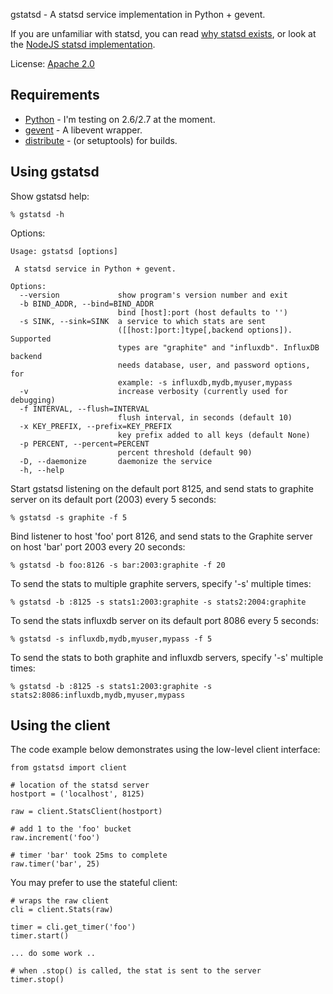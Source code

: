 
gstatsd - A statsd service implementation in Python + gevent.

If you are unfamiliar with statsd, you can read [why statsd exists][etsy post],
or look at the [NodeJS statsd implementation][etsy repo].

License: [Apache 2.0][license]

Requirements
------------

 * [Python][python] - I'm testing on 2.6/2.7 at the moment.
 * [gevent][gevent] - A libevent wrapper.
 * [distribute][distribute] - (or setuptools) for builds.


Using gstatsd
-------------

Show gstatsd help:

    % gstatsd -h

Options:

    Usage: gstatsd [options]
    
     A statsd service in Python + gevent.
    
    Options:
      --version             show program's version number and exit
      -b BIND_ADDR, --bind=BIND_ADDR
                            bind [host]:port (host defaults to '')
      -s SINK, --sink=SINK  a service to which stats are sent
                            ([[host:]port:]type[,backend options]). Supported
                            types are "graphite" and "influxdb". InfluxDB backend
                            needs database, user, and password options, for
                            example: -s influxdb,mydb,myuser,mypass
      -v                    increase verbosity (currently used for debugging)
      -f INTERVAL, --flush=INTERVAL
                            flush interval, in seconds (default 10)
      -x KEY_PREFIX, --prefix=KEY_PREFIX
                            key prefix added to all keys (default None)
      -p PERCENT, --percent=PERCENT
                            percent threshold (default 90)
      -D, --daemonize       daemonize the service
      -h, --help 

Start gstatsd listening on the default port 8125, and send stats to graphite
server on its default port (2003) every 5 seconds:

    % gstatsd -s graphite -f 5

Bind listener to host 'foo' port 8126, and send stats to the Graphite server on
host 'bar' port 2003 every 20 seconds:

    % gstatsd -b foo:8126 -s bar:2003:graphite -f 20

To send the stats to multiple graphite servers, specify '-s' multiple times:

    % gstatsd -b :8125 -s stats1:2003:graphite -s stats2:2004:graphite

To send the stats influxdb server on its default port 8086 every 5 seconds:

    % gstatsd -s influxdb,mydb,myuser,mypass -f 5

To send the stats to both graphite and influxdb servers, specify '-s' multiple
times:

    % gstatsd -b :8125 -s stats1:2003:graphite -s stats2:8086:influxdb,mydb,myuser,mypass


Using the client
----------------

The code example below demonstrates using the low-level client interface:

    from gstatsd import client

    # location of the statsd server
    hostport = ('localhost', 8125)

    raw = client.StatsClient(hostport)

    # add 1 to the 'foo' bucket
    raw.increment('foo')

    # timer 'bar' took 25ms to complete
    raw.timer('bar', 25)


You may prefer to use the stateful client:

    # wraps the raw client
    cli = client.Stats(raw)

    timer = cli.get_timer('foo')
    timer.start()

    ... do some work ..

    # when .stop() is called, the stat is sent to the server
    timer.stop()


[python]: http://www.python.org/
[gevent]: http://www.gevent.org/
[license]: http://www.apache.org/licenses/LICENSE-2.0
[distribute]: http://pypi.python.org/pypi/distribute
[etsy repo]: https://github.com/etsy/statsd
[etsy post]: http://codeascraft.etsy.com/2011/02/15/measure-anything-measure-everything/

